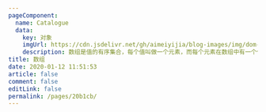 ```yaml
---
pageComponent: 
  name: Catalogue
  data: 
    key: 对象
    imgUrl: https://cdn.jsdelivr.net/gh/aimeiyijia/blog-images/img/dom-img.png
    description: 数组是值的有序集合，每个值叫做一个元素，而每个元素在数组中有一个位置，以数字表示，称为索引。
title: 数组
date: 2020-01-12 11:51:53
article: false
comment: false
editLink: false
permalink: /pages/20b1cb/
---
```

